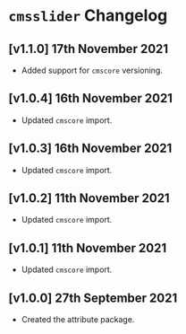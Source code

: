 # `cmsslider` Changelog

## [v1.1.0] 17th November 2021

- Added support for `cmscore` versioning.

## [v1.0.4] 16th November 2021

- Updated `cmscore` import.

## [v1.0.3] 16th November 2021

- Updated `cmscore` import.

## [v1.0.2] 11th November 2021

- Updated `cmscore` import.

## [v1.0.1] 11th November 2021

- Updated `cmscore` import.

## [v1.0.0] 27th September 2021

- Created the attribute package.
